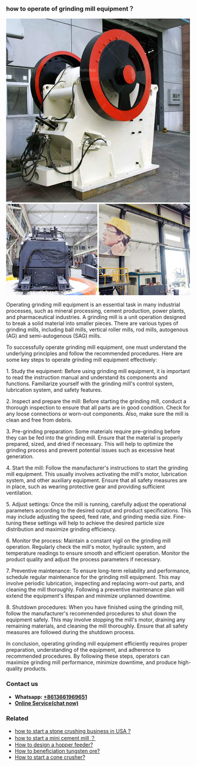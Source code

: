 <h3>how to operate of grinding mill equipment？</h3><img src='1701746140.jpg' alt=''><p>Operating grinding mill equipment is an essential task in many industrial processes, such as mineral processing, cement production, power plants, and pharmaceutical industries. A grinding mill is a unit operation designed to break a solid material into smaller pieces. There are various types of grinding mills, including ball mills, vertical roller mills, rod mills, autogenous (AG) and semi-autogenous (SAG) mills.</p><p>To successfully operate grinding mill equipment, one must understand the underlying principles and follow the recommended procedures. Here are some key steps to operate grinding mill equipment effectively:</p><p>1. Study the equipment: Before using grinding mill equipment, it is important to read the instruction manual and understand its components and functions. Familiarize yourself with the grinding mill's control system, lubrication system, and safety features.</p><p>2. Inspect and prepare the mill: Before starting the grinding mill, conduct a thorough inspection to ensure that all parts are in good condition. Check for any loose connections or worn-out components. Also, make sure the mill is clean and free from debris.</p><p>3. Pre-grinding preparation: Some materials require pre-grinding before they can be fed into the grinding mill. Ensure that the material is properly prepared, sized, and dried if necessary. This will help to optimize the grinding process and prevent potential issues such as excessive heat generation.</p><p>4. Start the mill: Follow the manufacturer's instructions to start the grinding mill equipment. This usually involves activating the mill's motor, lubrication system, and other auxiliary equipment. Ensure that all safety measures are in place, such as wearing protective gear and providing sufficient ventilation.</p><p>5. Adjust settings: Once the mill is running, carefully adjust the operational parameters according to the desired output and product specifications. This may include adjusting the speed, feed rate, and grinding media size. Fine-tuning these settings will help to achieve the desired particle size distribution and maximize grinding efficiency.</p><p>6. Monitor the process: Maintain a constant vigil on the grinding mill operation. Regularly check the mill's motor, hydraulic system, and temperature readings to ensure smooth and efficient operation. Monitor the product quality and adjust the process parameters if necessary.</p><p>7. Preventive maintenance: To ensure long-term reliability and performance, schedule regular maintenance for the grinding mill equipment. This may involve periodic lubrication, inspecting and replacing worn-out parts, and cleaning the mill thoroughly. Following a preventive maintenance plan will extend the equipment's lifespan and minimize unplanned downtime.</p><p>8. Shutdown procedures: When you have finished using the grinding mill, follow the manufacturer's recommended procedures to shut down the equipment safely. This may involve stopping the mill's motor, draining any remaining materials, and cleaning the mill thoroughly. Ensure that all safety measures are followed during the shutdown process.</p><p>In conclusion, operating grinding mill equipment efficiently requires proper preparation, understanding of the equipment, and adherence to recommended procedures. By following these steps, operators can maximize grinding mill performance, minimize downtime, and produce high-quality products.</p><h3>Contact us</h3><ul><li><strong>Whatsapp:&nbsp;<a href="https://wa.me/8613661969651">+8613661969651</a></strong></li><li><a href="https://swt.shibang-china.com/?git&amp;zhl&amp;how to operate of grinding mill equipment？"><strong>Online Service(chat now)</strong></a></li></ul><h3>Related</h3><ul><li><a href='how to start a stone crushing business in USA .md'>how to start a stone crushing business in USA ?</a></li><li><a href='how to start a mini cement mill ？.md'>how to start a mini cement mill ？</a></li><li><a href='How to design a hopper feeder.md'>How to design a hopper feeder?</a></li><li><a href='How to beneficiation tungsten ore.md'>How to beneficiation tungsten ore?</a></li><li><a href='How to start a cone crusher.md'>How to start a cone crusher?</a></li></ul>